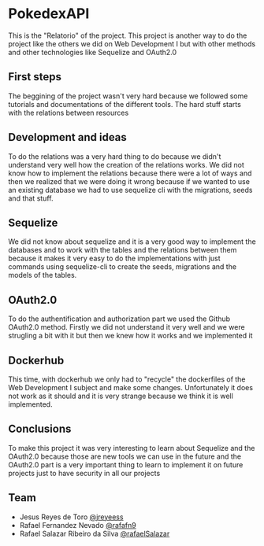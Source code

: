 # PokedexAPI
This is the "Relatorio" of the project. This project is another way to do the project like the others we did on Web Development I but with other methods and other technologies like Sequelize and OAuth2.0

## First steps
The beggining of the project wasn't very hard because we followed some tutorials and documentations of the different tools. The hard stuff starts with the relations between resources

## Development and ideas
To do the relations was a very hard thing to do because we didn't understand very well how the creation of the relations works. We did not know how to implement the relations because there were a lot of ways and then we realized that we were doing it wrong because if we wanted to use an existing database we had to use sequelize cli with the migrations, seeds and that stuff.

## Sequelize
We did not know about sequelize and it is a very good way to implement the databases and to work with the tables and the relations between them because it makes it very easy to do the implementations with just commands using sequelize-cli to create the seeds, migrations and the models of the tables.

## OAuth2.0
To do the authentification and authorization part we used the Github OAuth2.0 method. Firstly we did not understand it very well and we were strugling a bit with it but then we knew how it works and we implemented it 

## Dockerhub
This time, with dockerhub we only had to "recycle" the dockerfiles of the Web Development I subject and make some changes. Unfortunately it does not work as it should and it is very strange because we think it is well implemented.

## Conclusions
To make this project it was very interesting to learn about Sequelize and the OAuth2.0 because those are new tools we can use in the future and the OAuth2.0 part is a very important thing to learn to implement it on future projects just to have security in all our projects

## Team
* Jesus Reyes de Toro [@jreyeess](https://github.com/jreyeess)
* Rafael Fernandez Nevado [@rafafn9](https://github.com/rafafn9)
* Rafael Salazar Ribeiro da Silva [@rafaelSalazar](https://github.com/rafaelSalazar)
